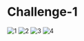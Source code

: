 # Challenge-1

![1](https://github.com/user-attachments/assets/dabd2d31-ebc9-4692-bebd-7e3ef6476105)
![2](https://github.com/user-attachments/assets/7aba62dd-498c-44d8-a7f7-107cd018f8e0)
![3](https://github.com/user-attachments/assets/24ed1b47-28a6-4dd3-b5d9-f80918371676)
![4](https://github.com/user-attachments/assets/d0a3fbe5-7342-48d4-ac78-850bc2e15ca6)
